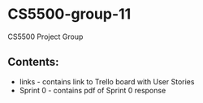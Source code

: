 # CS5500-group-11
CS5500 Project Group

## Contents:
* links - contains link to Trello board with User Stories
* Sprint 0 - contains pdf of Sprint 0 response